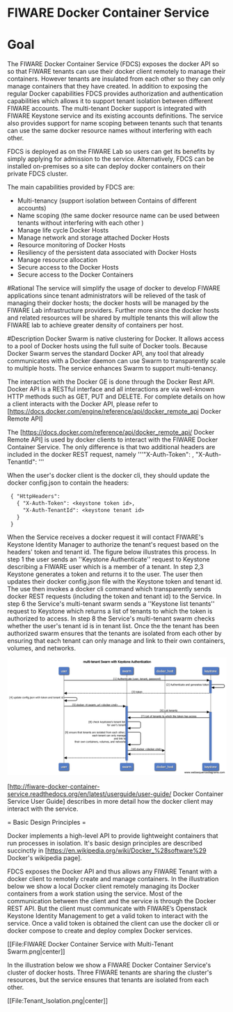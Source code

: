 # FIWARE Docker Container Service


# Goal
The FIWARE Docker Container Service (FDCS) exposes the docker API so so that FIWARE tenants can use their docker client remotely to manage their containers.  However tenants are insulated from each other so they can only manage containers that they have created. In addition to exposing the regular Docker capabilities FDCS provides authorization and authentication capabilities which allows it to support tenant isolation between different FIWARE accounts. The multi-tenant Docker support is integrated with FIWARE Keystone service and its existing accounts definitions. The service also provides support for name scoping between tenants such that tenants can use the same docker resource names without interfering with each other. 

FDCS is deployed as on the FIWARE Lab so users can get its benefits by simply applying for admission to the service. Alternatively, FDCS can be installed on-premises so a site can deploy docker containers on their private FDCS cluster. 

<p>The main capabilities provided by FDCS are:</p>
<ul>
 <li>Multi-tenancy (support isolation between Contains of different accounts) 
 <li> Name scoping (the same docker resource name can be used between tenants without interfering with each other )
<li>Manage life cycle Docker Hosts
<li>Manage network and storage attached Docker Hosts
<li>Resource monitoring of Docker Hosts
<li>Resiliency of the persistent data associated with Docker Hosts
<li>Manage resource allocation
<li>Secure access to the Docker Hosts
<li>Secure access to the Docker Containers 
</ul>

#Rational
The service will simplify the usage of docker to develop FIWARE applications since tenant administrators will be relieved of the task of managing their docker hosts; the docker hosts will be managed by the FIWARE Lab infrastructure providers.  Further more since the docker hosts and related resources will be shared by multiple tenants this will allow the FIWARE lab to achieve greater density of containers per host.

#Description
Docker Swarm is native clustering for Docker. It allows access to a pool of Docker hosts using the full suite of Docker tools. Because Docker Swarm serves the standard Docker API, any tool that already communicates with a Docker daemon can use Swarm to transparently scale to multiple hosts.  The service enhances Swarm to support multi-tenancy.

The interaction with the Docker GE is done through the Docker Rest API.
Docker API is a RESTful interface and all interactions are via well-known HTTP methods such as GET, PUT and DELETE. For complete details on how a client interacts with the Docker API, please refer to [https://docs.docker.com/engine/reference/api/docker_remote_api Docker Remote API] 

The [https://docs.docker.com/reference/api/docker_remote_api/ Docker Remote API] is used by docker clients to interact with the FIWARE Docker Container Service.
The only difference is that two additional headers are included in the docker REST request, namely 
     '''"X-Auth-Token": <keystone token id>, "X-Auth-TenantId": <keystone tenant id>'''

When the user's docker client is the docker cli, they should update the docker config.json to contain the headers:


     { "HttpHeaders":
       { "X-Auth-Token": <keystone token id>,
         "X-Auth-TenantId": <keystone tenant id>
       }
     }


When the Service receives a docker request it will contact FIWARE's Keystone Identity Manager to authorize the tenant's request based on the headers' token and tenant id.
The figure below illustrates this process.  In step 1 the user sends an ''Keystone Authenticate'' request to Keystone describing a FIWARE user which is a member of a tenant.
In step 2,3 Keystone generates a token and returns it to the user. The user then updates their docker config.json file with the Keystone token and tenant id.
The use then invokes a docker cli command which transparently sends docker REST requests (including the token and tenant id) to the Service.
In step 6 the Service's multi-tenant swarm sends a ''Keystone list tenants'' request to Keystone which returns a list of tenants to which the token is authorized to access. 
In step 8 the Service's multi-tenant swarm checks whether the user's tenant id is in tenant list.  Once the the tenant has been authorized swarm ensures
that the tenants are isolated from each other by ensuring that each tenant can only manage and link to their own containers, volumes, and networks.

![](./figs/Multi-tenant_Swarm_with_Keystone_Authentication.png?raw=true)

[http://fiware-docker-container-service.readthedocs.org/en/latest/userguide/user-guide/ Docker Container Service User Guide]  describes in more detail how the docker client may interact with the service.



= Basic Design Principles =


Docker implements a high-level API to provide lightweight containers that run processes in isolation.
It's basic design principles are described succinctly in [https://en.wikipedia.org/wiki/Docker_%28software%29 Docker's wikipedia page].

FDCS exposes the Docker API and thus allows any FIWARE Tenant with a docker client to remotely create and manage containers.
In the illustration below we show a local Docker client remotely managing its Docker containers from a work station using the service.
Most of the communication between the client and the service is through the Docker REST API.
But the client must communicate with FIWARE’s Openstack Keystone Identity Management to get a valid token to interact with the service.
Once a valid token is obtained the client can use the docker cli or docker compose to create and deploy complex Docker services.

[[File:FIWARE Docker Container Service with Multi-Tenant Swarm.png|center]]


In the illustration below we show a FIWARE Docker Container Service's cluster of docker hosts.
Three FIWARE tenants are sharing the cluster's resources, but the service ensures that tenants are isolated from each other.

[[File:Tenant_Isolation.png|center]]




